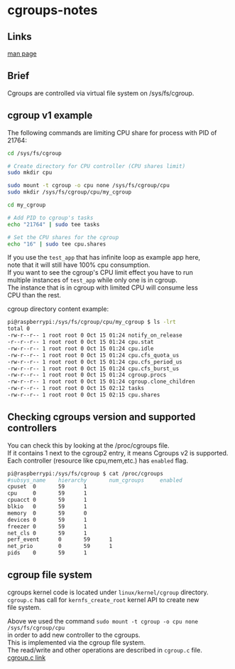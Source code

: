 # cgroups-notes

## Links
[man page](https://man7.org/linux/man-pages/man7/cgroups.7.html)

## Brief
Cgroups are controlled via virtual file system on /sys/fs/cgroup.  

## cgroup v1 example
The following commands are limiting CPU share for process with PID of 21764:
``` bash
cd /sys/fs/cgroup

# Create directory for CPU controller (CPU shares limit)
sudo mkdir cpu

sudo mount -t cgroup -o cpu none /sys/fs/cgroup/cpu
sudo mkdir /sys/fs/cgroup/cpu/my_cgroup
```

``` bash
cd my_cgroup

# Add PID to cgroup's tasks
echo "21764" | sudo tee tasks

# Set the CPU shares for the cgroup
echo "16" | sudo tee cpu.shares
```

If you use the `test_app` that has infinite loop as example app here,  
note that it will still have 100% cpu consumption.   
If you want to see the cgroup's CPU limit effect you have to run  
multiple instances of `test_app` while only one is in cgroup.  
The instance that is in cgroup with limited CPU will consume less  
CPU than the rest.   

cgroup directory content example:
``` bash
pi@raspberrypi:/sys/fs/cgroup/cpu/my_cgroup $ ls -lrt
total 0
-rw-r--r-- 1 root root 0 Oct 15 01:24 notify_on_release
-r--r--r-- 1 root root 0 Oct 15 01:24 cpu.stat
-rw-r--r-- 1 root root 0 Oct 15 01:24 cpu.idle
-rw-r--r-- 1 root root 0 Oct 15 01:24 cpu.cfs_quota_us
-rw-r--r-- 1 root root 0 Oct 15 01:24 cpu.cfs_period_us
-rw-r--r-- 1 root root 0 Oct 15 01:24 cpu.cfs_burst_us
-rw-r--r-- 1 root root 0 Oct 15 01:24 cgroup.procs
-rw-r--r-- 1 root root 0 Oct 15 01:24 cgroup.clone_children
-rw-r--r-- 1 root root 0 Oct 15 02:12 tasks
-rw-r--r-- 1 root root 0 Oct 15 02:15 cpu.shares

```

## Checking cgroups version and supported controllers
You can check this by looking at the /proc/cgroups file.  
If it contains 1 next to the cgroup2 entry, it means Cgroups v2 is supported.  
Each controller (resource like cpu,mem,etc.) has `enabled` flag.

``` bash
pi@raspberrypi:/sys/fs/cgroup $ cat /proc/cgroups
#subsys_name    hierarchy       num_cgroups     enabled
cpuset  0       59      1
cpu     0       59      1
cpuacct 0       59      1
blkio   0       59      1
memory  0       59      0
devices 0       59      1
freezer 0       59      1
net_cls 0       59      1
perf_event      0       59      1
net_prio        0       59      1
pids    0       59      1
```

## cgroup file system

cgroups kernel code is located under `linux/kernel/cgroup` directory.  
`cgroup.c` has call for `kernfs_create_root` kernel API to create new  
file system.  

Above we used the command `sudo mount -t cgroup -o cpu none /sys/fs/cgroup/cpu`  
in order to add new controller to the cgroups.  
This is implemented via the cgroup file system.  
The read/write and other operations are described in `cgroup.c` file.  
[cgroup.c link](https://elixir.bootlin.com/linux/v6.1.58/source/kernel/cgroup/cgroup.c#L2086)  
  